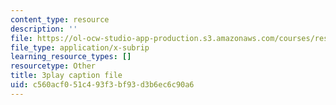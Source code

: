```yaml
---
content_type: resource
description: ''
file: https://ol-ocw-studio-app-production.s3.amazonaws.com/courses/res-18-009-learn-differential-equations-up-close-with-gilbert-strang-and-cleve-moler-fall-2015/c560acf051c493f3bf93d3b6ec6c90a6_RwBCrVB98s8.srt
file_type: application/x-subrip
learning_resource_types: []
resourcetype: Other
title: 3play caption file
uid: c560acf0-51c4-93f3-bf93-d3b6ec6c90a6
---
```

